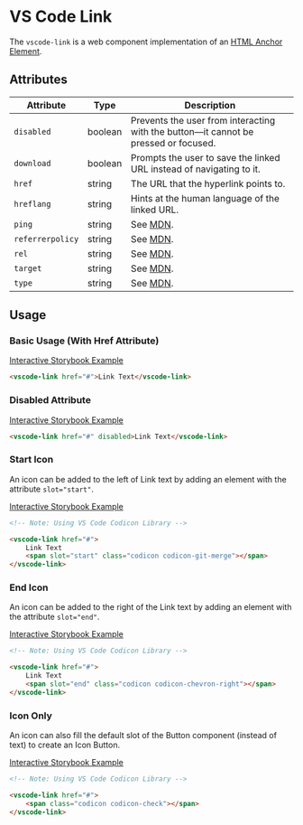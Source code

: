 # VS Code Link

The `vscode-link` is a web component implementation of an [HTML Anchor Element](https://developer.mozilla.org/en-US/docs/Web/HTML/Element/a).

## Attributes

| Attribute        | Type    | Description                                                                          |
| ---------------- | ------- | ------------------------------------------------------------------------------------ |
| `disabled`       | boolean | Prevents the user from interacting with the button––it cannot be pressed or focused. |
| `download`       | boolean | Prompts the user to save the linked URL instead of navigating to it.                 |
| `href`           | string  | The URL that the hyperlink points to.                                                |
| `hreflang`       | string  | Hints at the human language of the linked URL.                                       |
| `ping`           | string  | See [MDN](https://developer.mozilla.org/en-US/docs/Web/HTML/Element/a#attributes).   |
| `referrerpolicy` | string  | See [MDN](https://developer.mozilla.org/en-US/docs/Web/HTML/Element/a#attributes).   |
| `rel`            | string  | See [MDN](https://developer.mozilla.org/en-US/docs/Web/HTML/Element/a#attributes).   |
| `target`         | string  | See [MDN](https://developer.mozilla.org/en-US/docs/Web/HTML/Element/a#attributes).   |
| `type`           | string  | See [MDN](https://developer.mozilla.org/en-US/docs/Web/HTML/Element/a#attributes).   |

## Usage

### Basic Usage (With Href Attribute)

[Interactive Storybook Example](https://mttallac.azurewebsites.net/?path=/story/library-link--default)

```html
<vscode-link href="#">Link Text</vscode-link>
```

### Disabled Attribute

[Interactive Storybook Example](https://mttallac.azurewebsites.net/?path=/story/library-link--with-disabled)

```html
<vscode-link href="#" disabled>Link Text</vscode-link>
```

### Start Icon

An icon can be added to the left of Link text by adding an element with the attribute `slot="start"`.

[Interactive Storybook Example](https://mttallac.azurewebsites.net/?path=/story/library-link--with-start-icon)

```html
<!-- Note: Using VS Code Codicon Library -->

<vscode-link href="#">
	Link Text
	<span slot="start" class="codicon codicon-git-merge"></span>
</vscode-link>
```

### End Icon

An icon can be added to the right of the Link text by adding an element with the attribute `slot="end"`.

[Interactive Storybook Example](https://mttallac.azurewebsites.net/?path=/story/library-link--with-end-icon)

```html
<!-- Note: Using VS Code Codicon Library -->

<vscode-link href="#">
	Link Text
	<span slot="end" class="codicon codicon-chevron-right"></span>
</vscode-link>
```

### Icon Only

An icon can also fill the default slot of the Button component (instead of text) to create an Icon Button.

[Interactive Storybook Example](https://mttallac.azurewebsites.net/?path=/story/library-link--with-icon-only)

```html
<!-- Note: Using VS Code Codicon Library -->

<vscode-link href="#">
	<span class="codicon codicon-check"></span>
</vscode-link>
```
